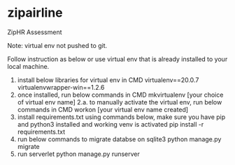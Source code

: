 # zipairline
ZipHR Assessment 


Note: virtual env not pushed to git. 

Follow instruction as below or use virtual env that is already installed to your local machine.

1. install below libraries for virtual env in CMD 
  virtualenv==20.0.7
  virtualenvwrapper-win==1.2.6
2. once installed, run below commands in CMD
  mkvirtualenv [your choice of virtual env name]
2.a. to manually activate the virtual env, run below commands in CMD
  workon [your virtual env name created]
3. install requirements.txt using commands below, make sure you have pip and python3 installed and working venv is activated
  pip install -r requirements.txt
4. run below commands to migrate databse on sqlite3
  python manage.py migrate
5. run serverlet
  python manage.py runserver
